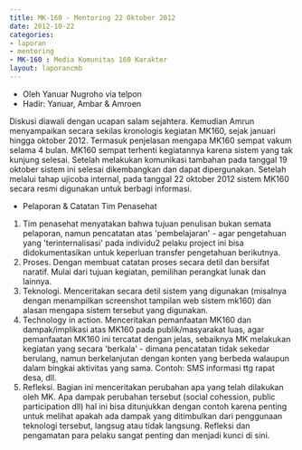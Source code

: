 ```yaml
---
title: MK-160 - Mentoring 22 Oktober 2012
date: 2012-10-22
categories:
- laporan
- mentoring
- MK-160 : Media Komunitas 160 Karakter
layout: laporancmb
---
```


* Oleh Yanuar Nugroho via telpon
* Hadir: Yanuar, Ambar & Amroen

Diskusi diawali dengan ucapan salam sejahtera. Kemudian Amrun menyampaikan secara sekilas kronologis kegiatan MK160, sejak januari hingga oktober 2012. Termasuk penjelasan mengapa MK160 sempat vakum selama 4 bulan. MK160 sempat terhenti kegiatannya karena sistem yang tak kunjung selesai. Setelah melakukan komunikasi tambahan pada tanggal 19 oktober sistem ini selesai dikembangkan dan dapat dipergunakan. Setelah melalui tahap ujicoba internal, pada tanggal 22 oktober 2012 sistem MK160 secara resmi digunakan untuk berbagi informasi.

* Pelaporan & Catatan Tim Penasehat

1. Tim penasehat menyatakan bahwa tujuan penulisan bukan semata pelaporan, namun pencatatan atas 'pembelajaran' - agar pengetahuan yang 'terinternalisasi' pada individu2 pelaku project ini bisa didokumentasikan untuk keperluan transfer pengetahuan berikutnya.
2. Proses. Dengan membuat catatan proses secara detil dan bersifat naratif. Mulai dari tujuan kegiatan, pemilihan perangkat lunak dan lainnya.
3. Teknologi. Menceritakan secara detil sistem yang digunakan (misalnya dengan menampilkan screenshot tampilan web sistem mk160) dan alasan mengapa sistem tersebut yang digunakan.
4. Technology in action. Menceritakan pemanfaatan MK160 dan dampak/implikasi atas MK160 pada publik/masyarakat luas, agar pemanfaatan MK160 ini tercatat dengan jelas, sebaiknya MK melakukan kegiatan yang secara 'berkala' - dimana pencatatan tidak sekedar berulang, namun berkelanjutan dengan konten yang berbeda walaupun dalam bingkai aktivitas yang sama. Contoh: SMS informasi ttg rapat desa, dll.
5. Refleksi. Bagian ini menceritakan perubahan apa yang telah dilakukan oleh MK. Apa dampak perubahan tersebut (social cohession, public participation dll) hal ini bisa ditunjukkan dengan contoh karena penting untuk melihat apakah ada dampak yang ditimbulkan dari penggunaan teknologi tersebut, langsug atau tidak langsung. Refleksi dan pengamatan para pelaku sangat penting dan menjadi kunci di sini.
